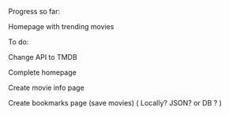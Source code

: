 Progress so far:

Homepage with trending movies

To do:

Change API to TMDB

Complete homepage

Create movie info page

Create bookmarks page (save movies) ( Locally? JSON?  or DB ? )
